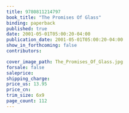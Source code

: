 ```yaml
---
title: 9780811214797
book_title: "The Promises Of Glass"
binding: paperback
published: true
date: 2001-05-01T05:00:20-04:00
publication_date: 2001-05-01T05:00:20-04:00
show_in_forthcoming: false
contributors:

cover_image_path: The_Promises_Of_Glass.jpg
forsale: false
saleprice:
shipping_charge:
price_us: 13.95
price_cn:
trim_size: 6x9
page_count: 112
---
```


